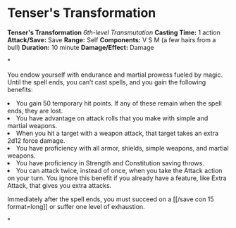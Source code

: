 # Tenser's Transformation

**Tenser's Transformation**
_6th-level Transmutation_
**Casting Time:** 1 action
**Attack/Save:** Save
**Range:** Self
**Components:** V S M (a few hairs from a bull)
**Duration:** 10 minute
**Damage/Effect:** Damage

*<p class="Core-Styles_Core-Body">You endow yourself with endurance and martial prowess fueled by magic. Until the spell ends, you can’t cast spells, and you gain the following benefits:</p>
<li class="Core-Styles_Core-Bulleted">You gain 50 temporary hit points. If any of these remain when the spell ends, they are lost.</li>
<li class="Core-Styles_Core-Bulleted">You have advantage on attack rolls that you make with simple and martial weapons.</li>
<li class="Core-Styles_Core-Bulleted">When you hit a target with a weapon attack, that target takes an extra 2d12 force damage.</li>
<li class="Core-Styles_Core-Bulleted">You have proficiency with all armor, shields, simple weapons, and martial weapons.</li>
<li class="Core-Styles_Core-Bulleted">You have proficiency in Strength and Constitution saving throws.</li>
<li class="Core-Styles_Core-Bulleted">You can attack twice, instead of once, when you take the Attack action on your turn. You ignore this benefit if you already have a feature, like Extra Attack, that gives you extra attacks.</li>

<p class="Core-Styles_Core-Body">Immediately after the spell ends, you must succeed on a [[/save con 15 format=long]] or suffer one level of exhaustion.</p>*